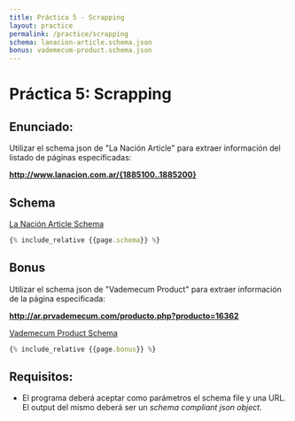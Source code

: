 ```yaml
---
title: Práctica 5 - Scrapping
layout: practice
permalink: /practice/scrapping
schema: lanacion-article.schema.json
bonus: vademecum-product.schema.json
---
```


# Práctica 5: Scrapping

## Enunciado:
Utilizar el schema json de "La Nación Article" para extraer información del listado de páginas especificadas:

**http://www.lanacion.com.ar/{1885100..1885200}**

## Schema

[La Nación Article Schema](../6-scrapping/{{page.schema}})

```javascript
{% include_relative {{page.schema}} %}
```

## Bonus
Utilizar el schema json de "Vademecum Product" para extraer información de la página especificada:

**http://ar.prvademecum.com/producto.php?producto=16362**

[Vademecum Product Schema](../6-scrapping/{{page.bonus}})

```javascript
{% include_relative {{page.bonus}} %}
```

## Requisitos:
- El programa deberá aceptar como parámetros el schema file y una URL. El output del mismo deberá ser un *schema compliant json object*.
